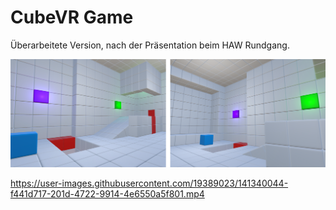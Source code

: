 # CubeVR Game
Überarbeitete Version, nach der Präsentation beim HAW Rundgang.

![img1](images/img.png)



https://user-images.githubusercontent.com/19389023/141340044-f441d717-201d-4722-9914-4e6550a5f801.mp4

